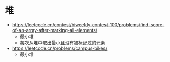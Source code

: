 # 堆
- https://leetcode.cn/contest/biweekly-contest-100/problems/find-score-of-an-array-after-marking-all-elements/
    - 最小堆
    - 每次从堆中取出最小且没有被标记过的元素
- https://leetcode.cn/problems/campus-bikes/
    - 最小堆